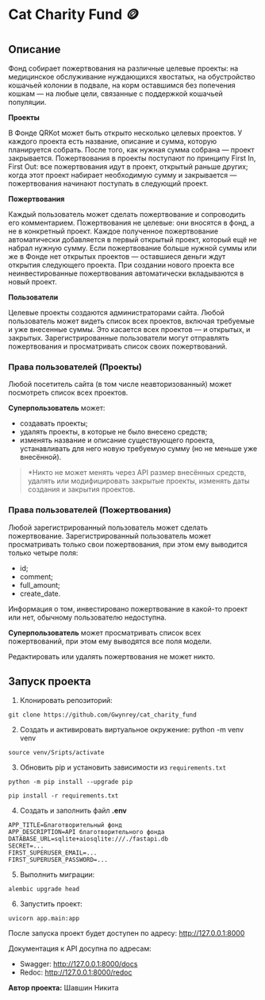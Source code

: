 # Cat Charity Fund :coin:

## Описание
Фонд собирает пожертвования на различные целевые проекты: на медицинское обслуживание нуждающихся хвостатых, на обустройство кошачьей колонии в подвале, на корм оставшимся без попечения кошкам — на любые цели, связанные с поддержкой кошачьей популяции.

**Проекты**

В Фонде QRKot может быть открыто несколько целевых проектов. У каждого проекта есть название, описание и сумма, которую планируется собрать. После того, как нужная сумма собрана — проект закрывается.
Пожертвования в проекты поступают по принципу First In, First Out: все пожертвования идут в проект, открытый раньше других; когда этот проект набирает необходимую сумму и закрывается — пожертвования начинают поступать в следующий проект.

**Пожертвования**

Каждый пользователь может сделать пожертвование и сопроводить его комментарием. Пожертвования не целевые: они вносятся в фонд, а не в конкретный проект. Каждое полученное пожертвование автоматически добавляется в первый открытый проект, который ещё не набрал нужную сумму. Если пожертвование больше нужной суммы или же в Фонде нет открытых проектов — оставшиеся деньги ждут открытия следующего проекта. При создании нового проекта все неинвестированные пожертвования автоматически вкладываются в новый проект.

**Пользователи**

Целевые проекты создаются администраторами сайта.
Любой пользователь может видеть список всех проектов, включая требуемые и уже внесенные суммы. Это касается всех проектов — и открытых, и закрытых.
Зарегистрированные пользователи могут отправлять пожертвования и просматривать список своих пожертвований.

### Права пользователей (Проекты)
Любой посетитель сайта (в том числе неавторизованный) может посмотреть список всех проектов.

**Суперпользователь** может:
- создавать проекты;
- удалять проекты, в которые не было внесено средств;
- изменять название и описание существующего проекта, устанавливать для него новую требуемую сумму (но не меньше уже внесённой).

> *Никто не может менять через API размер внесённых средств, удалять или модифицировать закрытые проекты, изменять даты создания и закрытия проектов.

### Права пользователей (Пожертвования)

Любой зарегистрированный пользователь может сделать пожертвование.
Зарегистрированный пользователь может просматривать только свои пожертвования, при этом ему выводится только четыре поля:
- id;
- comment;
- full_amount;
- create_date.

Информация о том, инвестировано пожертвование в какой-то проект или нет, обычному пользователю недоступна.

**Суперпользователь** может просматривать список всех пожертвований, при этом ему выводятся все поля модели.

Редактировать или удалять пожертвования не может никто.

## Запуск проекта
1. Клонировать репозиторий:
```
git clone https://github.com/Gwynrey/cat_charity_fund
```

2. Создать и активировать виртуальное окружение:
python -m venv venv
```
source venv/Sripts/activate
```

3. Обновить pip и установить зависимости из ```requirements.txt```
```
python -m pip install --upgrade pip

pip install -r requirements.txt
```

4. Создать и заполнить файл **.env** 
```
APP_TITLE=Благотворительный фонд
APP_DESCRIPTION=API благотворительного фонда
DATABASE_URL=sqlite+aiosqlite:///./fastapi.db
SECRET=...
FIRST_SUPERUSER_EMAIL=...
FIRST_SUPERUSER_PASSWORD=...
```

5. Выполнить миграции:
```
alembic upgrade head
```

6. Запустить проект:
```
uvicorn app.main:app
```

После запуска проект будет доступен по адресу: http://127.0.0.1:8000

Документация к API досупна по адресам:
- Swagger: http://127.0.0.1:8000/docs
- Redoc: http://127.0.0.1:8000/redoc

**Автор проекта:** Шавшин Никита